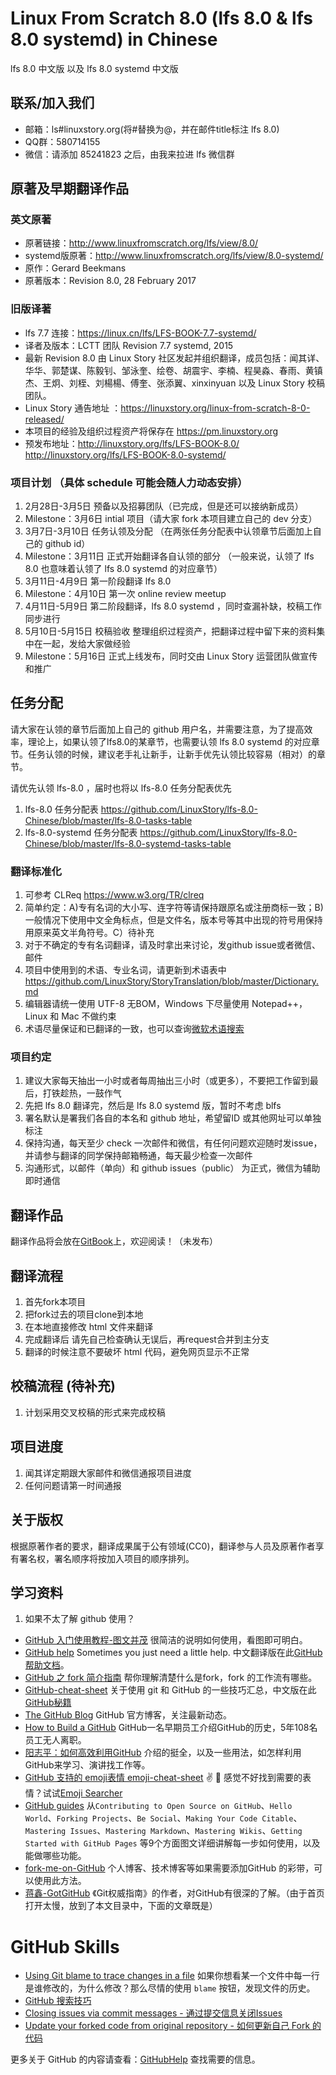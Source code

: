 # Linux From Scratch 8.0 (lfs 8.0 & lfs 8.0 systemd) in Chinese
lfs 8.0 中文版 以及  lfs 8.0 systemd 中文版

## 联系/加入我们
- 邮箱：ls#linuxstory.org(将#替换为@，并在邮件title标注 lfs 8.0)
- QQ群：580714155
- 微信：请添加 85241823 之后，由我来拉进 lfs 微信群

## 原著及早期翻译作品
### 英文原著
- 原著链接：http://www.linuxfromscratch.org/lfs/view/8.0/
- systemd版原著：http://www.linuxfromscratch.org/lfs/view/8.0-systemd/
- 原作：Gerard Beekmans 
- 原著版本：Revision 8.0, 28 February 2017

### 旧版译著
- lfs 7.7 连接：https://linux.cn/lfs/LFS-BOOK-7.7-systemd/
- 译者及版本：LCTT 团队  Revision 7.7 systemd, 2015
- 最新 Revision 8.0 由 Linux Story 社区发起并组织翻译，成员包括：闻其详、华华、郭楚谋、陈毅钊、邹泳奎、绘卷、胡震宇、李楠、程昊淼、春雨、黄镇杰、王炯、刘桎、刘楊楊、傅奎、张添翼、xinxinyuan 以及 Linux Story 校稿团队。
- Linux Story 通告地址 ：https://linuxstory.org/linux-from-scratch-8-0-released/
- 本项目的经验及组织过程资产将保存在 https://pm.linuxstory.org
- 预发布地址：http://linuxstory.org/lfs/LFS-BOOK-8.0/  http://linuxstory.org/lfs/LFS-BOOK-8.0-systemd/

### 项目计划 （具体 schedule 可能会随人力动态安排）
1. 2月28日-3月5日 预备以及招募团队（已完成，但是还可以接纳新成员）
2. Milestone：3月6日  intial 项目（请大家 fork 本项目建立自己的 dev 分支）
3. 3月7日-3月10日 任务认领及分配 （在两张任务分配表中认领章节后面加上自己的 github id）
4. Milestone：3月11日 正式开始翻译各自认领的部分 （一般来说，认领了 lfs 8.0 也意味着认领了 lfs 8.0 systemd 的对应章节）
5. 3月11日-4月9日 第一阶段翻译 lfs 8.0
6. Milestone：4月10日 第一次 online review meetup
7. 4月11日-5月9日 第二阶段翻译，lfs 8.0 systemd ，同时查漏补缺，校稿工作同步进行
8. 5月10日-5月15日 校稿验收 整理组织过程资产，把翻译过程中留下来的资料集中在一起，发给大家做经验
9. Milestone：5月16日 正式上线发布，同时交由 Linux Story 运营团队做宣传和推广

## 任务分配 
请大家在认领的章节后面加上自己的 github 用户名，并需要注意，为了提高效率，理论上，如果认领了lfs8.0的某章节，也需要认领 lfs 8.0 systemd 的对应章节。任务认领的时候，建议老手礼让新手，让新手优先认领比较容易（相对）的章节。

请优先认领 lfs-8.0 ，届时也将以 lfs-8.0 任务分配表优先

1. lfs-8.0 任务分配表 https://github.com/LinuxStory/lfs-8.0-Chinese/blob/master/lfs-8.0-tasks-table
2. lfs-8.0-systemd 任务分配表 https://github.com/LinuxStory/lfs-8.0-Chinese/blob/master/lfs-8.0-systemd-tasks-table


### 翻译标准化
1. 可参考  CLReq https://www.w3.org/TR/clreq
2. 简单约定：A)专有名词的大小写、连字符等请保持跟原名或注册商标一致；B)一般情况下使用中文全角标点，但是文件名，版本号等其中出现的符号用保持用原来英文半角符号。C）待补充
3. 对于不确定的专有名词翻译，请及时拿出来讨论，发github issue或者微信、邮件
4. 项目中使用到的术语、专业名词，请更新到术语表中 https://github.com/LinuxStory/StoryTranslation/blob/master/Dictionary.md 
5. 编辑器请统一使用 UTF-8 无BOM，Windows 下尽量使用 Notepad++，Linux 和 Mac 不做约束
6. 术语尽量保证和已翻译的一致，也可以查询[微软术语搜索](http://www.microsoft.com/Language/zh-cn/Search.aspx)

### 项目约定
1. 建议大家每天抽出一小时或者每周抽出三小时（或更多），不要把工作留到最后，打铁趁热，一鼓作气
2. 先把 lfs 8.0 翻译完，然后是 lfs 8.0 systemd 版，暂时不考虑 blfs
3. 署名默认是署我们各自的本名和 github 地址，希望留ID 或其他网址可以单独标注
4. 保持沟通，每天至少 check 一次邮件和微信，有任何问题欢迎随时发issue，并请参与翻译的同学保持邮箱畅通，每天最少检查一次邮件
5. 沟通形式，以邮件（单向）和 github issues（public） 为正式，微信为辅助即时通信

## 翻译作品
翻译作品将会放在[GitBook](https://www.gitbook.com/book/linuxstory/linux-from-scratch-8-0-book/)上，欢迎阅读！（未发布）

## 翻译流程
1. 首先fork本项目
2. 把fork过去的项目clone到本地
3. 在本地直接修改 html 文件来翻译
4. 完成翻译后 请先自己检查确认无误后，再request合并到主分支
5. 翻译的时候注意不要破坏 html 代码，避免网页显示不正常

## 校稿流程 (待补充)
1. 计划采用交叉校稿的形式来完成校稿

## 项目进度
1. 闻其详定期跟大家邮件和微信通报项目进度
2. 任何问题请第一时间通报

## 关于版权
根据原著作者的要求，翻译成果属于公有领域(CC0)，翻译参与人员及原著作者享有署名权，署名顺序将按加入项目的顺序排列。

## 学习资料
1. 如果不太了解 github 使用？
- [GitHub 入门使用教程-图文并茂](http://developer.51cto.com/art/201407/446249_all.htm) 很简洁的说明如何使用，看图即可明白。 
- [GitHub help](https://help.github.com/) Sometimes you just need a little help. 中文翻译版在此[GitHub 帮助文档](https://github.com/waylau/github-help)。
- [GitHub 之 fork 简介指南](https://linux.cn/article-4292-1.html) 帮你理解清楚什么是fork，fork 的工作流有哪些。
- [GitHub-cheat-sheet](https://github.com/tiimgreen/github-cheat-sheet) 关于使用 git 和 GitHub 的一些技巧汇总，中文版在此[GitHub秘籍](https://github.com/tiimgreen/github-cheat-sheet/blob/master/README.zh-cn.md)
- [The GitHub Blog](https://github.com/blog) GitHub 官方博客，关注最新动态。
- [How to Build a GitHub](http://zachholman.com/talk/how-to-build-a-github/) GitHub一名早期员工介绍GitHub的历史，5年108名员工无人离职。
- [阳志平：如何高效利用GitHub](http://www.yangzhiping.com/tech/github.html) 介绍的挺全，以及一些用法，如怎样利用GitHub来学习、演讲找工作等。
- [GitHub 支持的 emoji表情 emoji-cheat-sheet](http://www.emoji-cheat-sheet.com/) :v: :clap:  感觉不好找到需要的表情？试试[Emoji Searcher](http://emoji.muan.co/) 
- [GitHub guides](https://guides.github.com/) 从`Contributing to Open Source on GitHub`、`Hello World`、`Forking Projects`、`Be Social`、`Making Your Code Citable`、`Mastering Issues`、`Mastering Markdown`、`Mastering Wikis`、`Getting Started with GitHub Pages` 等9个方面图文详细讲解每一步如何使用，以及能做哪些功能。
- [fork-me-on-GitHub](https://github.com/blog/273-github-ribbons) 个人博客、技术博客等如果需要添加GitHub 的彩带，可以使用此方法。
- [蒋鑫-GotGitHub](GotGitHub.md) 《Git权威指南》的作者，对GitHub有很深的了解。（由于首页打开太慢，放到了本文目录中，下面的文章既是）

# GitHub Skills

- [Using Git blame to trace changes in a file](https://help.github.com/articles/using-git-blame-to-trace-changes-in-a-file/) 如果你想看某一个文件中每一行是谁修改的，为什么修改？那么尽情的使用 `blame` 按钮，发现文件的历史。
- [GitHub 搜索技巧](https://help.github.com/categories/search/)
- [Closing issues via commit messages - 通过提交信息关闭Issues](https://help.github.com/articles/closing-issues-via-commit-messages/)
- [Update your forked code from original repository - 如何更新自己 Fork 的代码](https://github.com/ysc/APDPlat/wiki/%E5%A6%82%E4%BD%95%E6%9B%B4%E6%96%B0%E8%87%AA%E5%B7%B1Fork%E7%9A%84%E4%BB%A3%E7%A0%81)

更多关于 GitHub 的内容请查看：[GitHubHelp](https://help.github.com/) 查找需要的信息。
